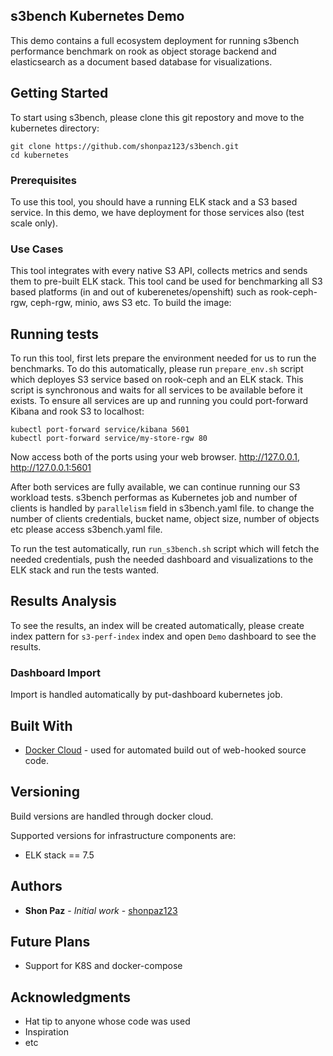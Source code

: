 ## s3bench Kubernetes Demo 

This demo contains a full ecosystem deployment for running s3bench performance benchmark on rook as object storage backend and elasticsearch as a document based database for visualizations. 

## Getting Started

To start using s3bench, please clone this git repostory and move to the kubernetes directory: 
```
git clone https://github.com/shonpaz123/s3bench.git
cd kubernetes
```
### Prerequisites

To use this tool, you should have a running ELK stack and a S3 based service. In this demo, we have deployment for those services also (test scale only). 

### Use Cases

This tool integrates with every native S3 API, collects metrics and sends them to pre-built ELK stack. This tool cand be used for benchmarking all S3 based platforms (in and out of kuberenetes/openshift) such as rook-ceph-rgw, ceph-rgw, minio, aws S3 etc. 
To build the image:

## Running tests

To run this tool, first lets prepare the environment needed for us to run the benchmarks. To do this automatically, please run `prepare_env.sh` script which deployes S3 service based on rook-ceph and an ELK stack. This script is synchronous and waits for all services to be available before it exists. To ensure all services are up and running you could port-forward Kibana and rook S3 to localhost: 
```
kubectl port-forward service/kibana 5601
kubectl port-forward service/my-store-rgw 80  

```
Now access both of the ports using your web browser. http://127.0.0.1, http://127.0.0.1:5601

After both services are fully available, we can continue running our S3 workload tests. s3bench performas as Kubernetes job and number of clients is handled by `parallelism` field in s3bench.yaml file. to change the number of clients credentials, bucket name, object size, number of objects etc please access s3bench.yaml file. 

To run the test automatically, run `run_s3bench.sh` script which will fetch the needed credentials, push the needed dashboard and visualizations to the ELK stack and run the tests wanted. 

## Results Analysis

To see the results, an index will be created automatically, please create index pattern for `s3-perf-index` index and open `Demo` dashboard to see the results.

### Dashboard Import

Import is handled automatically by put-dashboard kubernetes job. 

## Built With

* [Docker Cloud](https://cloud.docker.com/) - used for automated build out of web-hooked source code. 

## Versioning

Build versions are handled through docker cloud. 

Supported versions for infrastructure components are: 
- ELK stack == 7.5

## Authors

* **Shon Paz** - *Initial work* - [shonpaz123](https://github.com/shonpaz123)

## Future Plans 
- Support for K8S and docker-compose 

## Acknowledgments

* Hat tip to anyone whose code was used
* Inspiration
* etc
